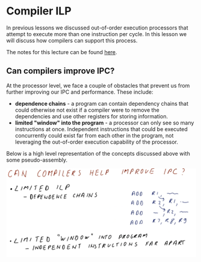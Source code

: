 # Compiler ILP

In previous lessons we discussed out-of-order execution processors that attempt
to execute more than one instruction per cycle. In this lesson we will discuss
how compilers can support this process.

The notes for this lecture can be found [here](./pdf/lesson10.pdf).

## Can compilers improve IPC?

At the processor level, we face a couple of obstacles that prevent us from
further improving our IPC and performance. These include:

* **dependence chains** - a program can contain dependency chains that could
otherwise not exist if a compiler were to remove the dependencies and use other
registers for storing information.
* **limited "window" into the program** - a processor can only see so many
instructions at once. Independent instructions that could be executed
concurrently could exist far from each other in the program, not leveraging the
out-of-order execution capability of the processor.

Below is a high level representation of the concepts discussed above with some
pseudo-assembly.

![improve-ipc](./img/improve-ipc.png)